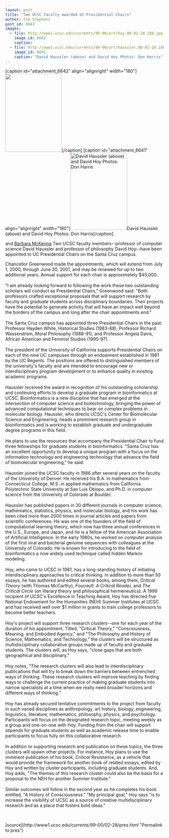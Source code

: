 ```yaml
---
layout: post
title: "Two UCSC faculty awarded UC Presidential Chairs"
author: Tim Stephens
post_id: 6643
images:
  - file: http://www1.ucsc.edu/currents/99-00/art/hoy.00-02-28.180.jpg
    image_id: 6642
    caption: 
  - file: http://www1.ucsc.edu/currents/99-00/art/haussler.00-02-28.180.jpg
    image_id: 6641
    caption: "David Haussler (above) and David Hoy Photos: Don Harris"
---
```


[caption id="attachment_6642" align="alignright" width="180"]<a href="http://localhost/mysite/wp-content/uploads/2000/02/hoy.00-02-28.180.jpg"><img class="size-full wp-image-6642" src="http://localhost/mysite/wp-content/uploads/2000/02/hoy.00-02-28.180.jpg" alt="" width="180" height="248" /></a>[/caption]
[caption id="attachment_6641" align="alignright" width="180"]<a href="http://localhost/mysite/wp-content/uploads/2000/02/haussler.00-02-28.180.jpg"><img class="size-full wp-image-6641" src="http://localhost/mysite/wp-content/uploads/2000/02/haussler.00-02-28.180.jpg" alt="David Haussler (above) and David Hoy Photos: Don Harris" width="180" height="245" /></a>David Haussler (above) and David Hoy Photos: Don Harris[/caption]
<p>
  and <a href="mailto:mckenna@cats.ucsc.edu">Barbara McKenna</a> Two UCSC faculty members--professor of computer science David Haussler and professor of philosophy David Hoy--have been appointed to UC Presidential Chairs on the Santa Cruz campus.
</p>Chancellor Greenwood made the appointments, which will extend from July 1, 2000, through June 30, 2001, and may be renewed for up to two additional years. Annual support for each chair is approximately $45,000.<br>
<br>
"I am already looking forward to following the work these two outstanding scholars will conduct as Presidential Chairs," Greenwood said. "Both professors crafted exceptional proposals that will support research by faculty and graduate students across disciplinary boundaries. Their projects have the potential to generate activity that will have an impact well beyond the borders of the campus and long after the chair appointments end."<br>
<br>
The Santa Cruz campus has appointed three Presidential Chairs in the past: Professor Hayden White, Historical Studies (1983-88), Professor Richard Wasserstrom, Moral Philosophy (1988-91), and Professor Angela Davis, African American and Feminist Studies (1995-97).<br>
<br>
The president of the University of California supports Presidential Chairs on each of the nine UC campuses through an endowment established in 1981 by the UC Regents. The positions are offered to distinguished members of the university's faculty and are intended to encourage new or interdisciplinary program development or to enhance quality in existing academic programs.<br>
<br>
Haussler received the award in recognition of his outstanding scholarship and continuing efforts to develop a graduate program in bioinformatics at UCSC. Bioinformatics is a new discipline that has emerged at the intersection of computer science and biotechnology, bringing the power of advanced computational techniques to bear on complex problems in molecular biology. Haussler, who directs UCSC's Center for Biomolecular Science and Engineering, heads a prominent research group in bioinformatics and is working to establish graduate and undergraduate degree programs in this field.<br>
<br>
He plans to use the resources that accompany the Presidential Chair to fund three fellowships for graduate students in bioinformatics. "Santa Cruz has an excellent opportunity to develop a unique program with a focus on the information technology and engineering technology that advance the field of biomolecular engineering," he said.<br>
<br>
Haussler joined the UCSC faculty in 1986 after several years on the faculty of the University of Denver. He received his B.A. in mathematics from Connecticut College, M.S. in applied mathematics from California Polytechnic State University at San Luis Obispo, and Ph.D. in computer science from the University of Colorado at Boulder.<br>
<br>
Haussler has published papers in 30 different journals in computer science, mathematics, statistics, physics, and molecular biology, and his work has been cited more than 2000 times in journal articles and papers from scientific conferences. He was one of the founders of the field of computational learning theory, which now has three annual conferences in the U.S., Europe, and Japan, and he is a fellow of the American Association of Artificial Intelligence. In the early 1980s, he worked on computer analysis of the first viral and bacterial genome sequences with colleagues at the University of Colorado. He is known for introducing to the field of bioinformatics a now widely used technique called hidden Markov modeling.<br>
<br>
Hoy, who came to UCSC in 1981, has a long-standing history of initiating interdisciplinary approaches to critical thinking. In addition to more than 50 essays, he has authored and edited several books, among them, <i>Critical Theory</i> (with Thomas McCarthy), <i>Foucault: A Critical Reader,</i> and <i>The Critical Circle</i> (on literary theory and philosophical hermeneutics). A 1998 recipient of UCSC's Excellence in Teaching Award, Hoy has directed five National Endowment for the Humanities (NEH) Summer Institutes at UCSC and has received well over $1 million in grants to train college professors to become better teachers.<br>
<br>
Hoy's project will support three research clusters--one for each year of the duration of his appointment. Titled, "Critical Theory," "Consciousness, Meaning, and Embodied Agency," and "The Philosophy and History of Science, Mathematics, and Technology," the clusters will be structured as multidisciplinary collaborative groups made up of faculty and graduate students. The clusters will, as Hoy says, "close gaps that are both geographical and disciplinary."<br>
<br>
Hoy notes, "The research clusters will also lead to interdisciplinary publications that will try to break down the barriers between entrenched ways of thinking. These research clusters will improve teaching by finding ways to challenge the current practice of making graduate students into narrow specialists at a time when we really need broader horizons and different ways of thinking."<br>
<br>
Hoy has already secured tentative commitments to the project from faculty in such varied disciplines as anthropology, art history, biology, engineering, linguistics, literature, mathematics, philosophy, physics, and psychology. Participants will focus on the designated research topic, meeting weekly as a group and one-on-one with Hoy. Funding from the chair will support stipends for graduate students as well as academic release time to enable participants to focus fully on this collaborative research.<br>
<br>
In addition to supporting research and publication on these topics, the three clusters will spawn other projects. For instance, Hoy plans to use the imminent publication of his book, <i>Critical Resistance,</i> as a vehicle that would provide the framework for another book of related essays, edited by Hoy and written by cluster participants, including graduate students. And, Hoy adds, "The themes of this research cluster could also be the basis for a proposal to the NEH for another Summer Institute."<br>
<br>
Similar outcomes will follow in the second year as he completes his book entitled, "A History of Consciousness." "My principal goal," Hoy says "is to increase the visibility of UCSC as a source of creative multidisciplinary research and as a place that fosters bold ideas."
<p>
  <br>

</p>
[source](http://www1.ucsc.edu/currents/99-00/02-28/pres.html "Permalink to pres")
